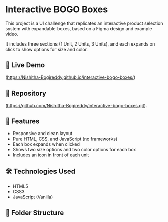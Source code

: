 # Interactive BOGO Boxes

This project is a UI challenge that replicates an interactive product selection system with expandable boxes, based on a Figma design and example video.

It includes three sections (1 Unit, 2 Units, 3 Units), and each expands on click to show options for size and color.

## 🔗 Live Demo
(https://Nishitha-Bogireddy.github.io/interactive-bogo-boxes/)

## 📁 Repository
(https://github.com/Nishitha-Bogireddy/interactive-bogo-boxes.git).

## 🚀 Features
- Responsive and clean layout
- Pure HTML, CSS, and JavaScript (no frameworks)
- Each box expands when clicked
- Shows two size options and two color options for each box
- Includes an icon in front of each unit

## 🛠️ Technologies Used
- HTML5
- CSS3
- JavaScript (Vanilla)

## 📂 Folder Structure
